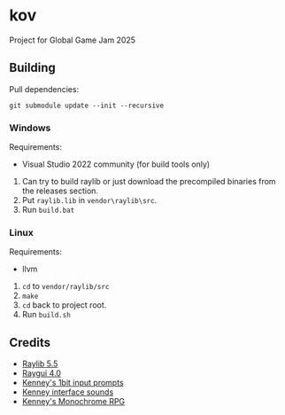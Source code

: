 # kov

Project for Global Game Jam 2025

## Building

Pull dependencies:
```
git submodule update --init --recursive
```

### Windows

Requirements:
- Visual Studio 2022 community (for build tools only)

1. Can try to build raylib or just download the precompiled binaries from the releases section.
2. Put `raylib.lib` in `vendor\raylib\src`.
3. Run `build.bat`

### Linux

Requirements:
- llvm

1. `cd` to `vendor/raylib/src`
2. `make`
3. `cd` back to project root.
3. Run `build.sh`


## Credits

- [Raylib 5.5](https://github.com/raysan5/raylib)
- [Raygui 4.0](https://github.com/raysan5/raygui)
- [Kenney's 1bit input prompts](https://kenney.nl/assets/1-bit-input-prompts-pixel-16)
- [Kenney interface sounds](https://kenney.nl/assets/interface-sounds)
- [Kenney's Monochrome RPG](https://kenney.nl/assets/monochrome-rpg)

